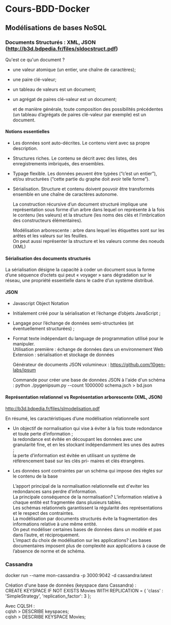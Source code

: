 # Cours-BDD-Docker

## Modélisations de bases NoSQL

### Documents Structurés : XML, JSON (http://b3d.bdpedia.fr/files/sldocstruct.pdf)

  Qu'est ce qu'un document ?

* une valeur atomique (un entier, une chaîne de caractères); 
* une paire clé-valeur; 
* un tableau de valeurs est un document; 
* un agrégat de paires clé-valeur est un document;  

  et de manière générale, toute composition des possibilités précédentes (un tableau d’agrégats de
paires clé-valeur par exemple) est un document.  

#### Notions essentielles
* Les données sont auto-décrites. Le contenu vient avec sa propre description.
* Structures riches. Le contenu se décrit avec des listes, des enregistrements imbriqués,
des ensembles.
* Typage flexible. Les données peuvent être typées (“c’est un entier”), et/ou structurées
(“cette partie du graphe doit avoir telle forme”).
* Sérialisation. Structure et contenu doivent pouvoir être transformés ensemble en une
chaîne de caractères autonome.

  La construction récursive d’un document structuré implique une représentation sous forme d’un arbre dans
lequel on représente à la fois le contenu (les valeurs) et la structure (les noms des clés et l’imbrication des
constructeurs élémentaires).  

  Modélisation arborescente : arbre dans lequel les étiquettes sont sur les arêtes et les valeurs sur les feuilles.  
  On peut aussi représenter la structure et les valeurs comme des noeuds (XML)

#### Sérialisation des documents structurés 

La sérialisation désigne la capacité à coder un document sous la forme d’une séquence d’octets qui peut
« voyager » sans dégradation sur le réseau, une propriété essentielle dans le cadre d’un système distribué.

#### JSON 

* Javascript Object Notation
* Initialement créé pour la sérialisation et l’échange d’objets JavaScript ;
* Langage pour l’échange de données semi-structurées (et éventuellement structurées) ;
* Format texte indépendant du language de programmation utilisé pour le manipuler.  
  Utilisation première : échange de données dans un environnement Web  
  Extension : sérialisation et stockage de données  


  Générateur de documents JSON volumineux : https://github.com/10gen-labs/ipsum

  Commande pour créer une base de données JSON à l'aide d'un schéma : python ./pygenipsum.py --count 1000000 schema.jsch > bd.json

#### Représentation relationnel vs Représentation arborescente (XML, JSON)

  http://b3d.bdpedia.fr/files/slmodelisation.pdf  

  En résumé, les caractéristiques d’une modélisation relationnelle sont
* Un objectif de normalisation qui vise à éviter à la fois toute redondance et toute perte d’information ;  
  la redondance est évitée en découpant les données avec une granularité fine, et en les stockant
indépendamment les unes des autres ;  
  la perte d’information est évitée en utilisant un système de référencement basé sur les clés pri-
maires et clés étrangères.
* Les données sont contraintes par un schéma qui impose des règles sur le contenu de la base  

  L’apport principal de la normalisation relationnelle est d'eviter les redondances sans perdre d’information.  
  La principale conséquence de la normalisation? L’information relative à chaque entité est fragmentée dans plusieurs tables.  
  Les schémas relationnels garantissent la régularité des représentations et le respect des contraintes.  
  La modélisation par documents structurés évite la fragmentation des informations relative à une même entité.  
  On peut modéliser certaines bases de données dans un modèle et pas dans l’autre, et réciproquement.  
  L’impact du choix de modélisation sur les applications? Les bases documentaires imposent plus de complexité aux applications à cause de l’absence de norme et de schéma.  

### Cassandra

docker run --name mon-cassandra -p 3000:9042  -d cassandra:latest  
  
  Création d'une base de données (keyspace dans Cassandra) :    
  CREATE KEYSPACE IF NOT EXISTS Movies
  WITH REPLICATION = { 'class' : 'SimpleStrategy', 'replication_factor': 3 };

  Avec CQLSH :  
  cqlsh > DESCRIBE keyspaces;  
  cqlsh > DESCRIBE KEYSPACE Movies;  


